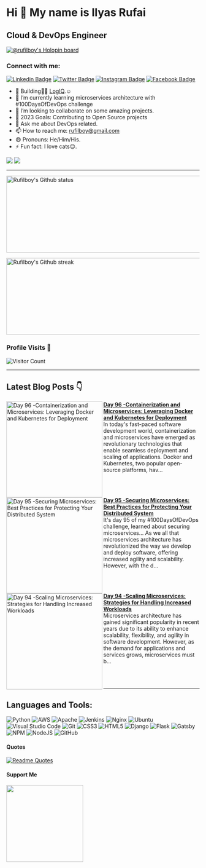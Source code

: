 Hi 👋 My name is Ilyas Rufai
===============================

Cloud & DevOps Engineer
-----------------------------
[![@rufilboy's Holopin board](https://holopin.io/api/user/board?user=rufilboy)](https://holopin.io/@rufilboy)
<!-- ![rufilboy](https://raw.githubusercontent.com/abhisheknaiidu/abhisheknaiidu/master/code.gif) -->

### Connect with me:
[![Linkedin Badge](https://img.shields.io/badge/-Ilyas_Rufai-blue?style=flat&logo=Linkedin&logoColor=white&link=https://www.linkedin.com/in/rufilboy/)](https://www.linkedin.com/in/rufilboy/)
[![Twitter Badge](https://img.shields.io/badge/-@rufilboy-1ca0f1?style=flat&labelColor=1ca0f1&logo=twitter&logoColor=white&link=https://twitter.com/rufilboy)](https://twitter.com/rufilboy)
[![Instagram Badge](https://img.shields.io/badge/-@rufilboy-purple?style=flat&logo=instagram&logoColor=white&link=https://instagram.com/rufilboy/)](https://instagram.com/rufilboy)
[![Facebook Badge](https://img.shields.io/badge/-Ilyas_Rufai-blue?style=flat&logo=facebook&logoColor=white&link=https://facebook.com/ilyas.rufai.5/)](https://facebook.com/rufilboy)

- 🔭 Building🫰🏾 [LogIQ](https://github.com/FreeOps-Tools/LogIQ).☺️
- 🌱 I’m currently learning microservices architecture with #100DaysOfDevOps challenge
- 👯 I’m looking to collaborate on some amazing projects.
- :goal_net: 2023 Goals: Contributing to Open Source projects
- 💬 Ask me about DevOps related.
- 📫 How to reach me: rufilboy@gmail.com
- 😄 Pronouns: He/Him/His.
- ⚡ Fun fact: I love cats:relieved:.


<a href="https://www.twitter.com/rufilboy" target="_blank" rel="noreferrer"><img src="https://img.shields.io/twitter/follow/rufilboy?logo=twitter&style=for-the-badge&color=0891b2&labelColor=1c1917" /></a>
<a href="https://www.github.com/rufilboy" target="_blank" rel="noreferrer"><img
src="https://img.shields.io/github/followers/rufilboy?logo=github&style=for-the-badge&color=0891b2&labelColor=1c1917" /></a>
                  

-----------------------------
<!-- - <a align="right" href="https://app.daily.dev/rufilboy"><img src="https://api.daily.dev/devcards/e4e53764a8fc4591ae7d29e3900cfd5a.png?r=ktb" width="400" alt="Ilyas Rufai's Dev Card"/></a> -->

<!-- -[![ilyas wakatime stats](https://github-readme-stats.vercel.app/api/wakatime?username=rufilboy)](https://github.com/rufilboy/github-readme-stats) -  -->

<!---My Gitub Status--->
<a><img height=200 width=800 align="centre" src="https://github-readme-stats.vercel.app/api?username=rufilboy&theme=synthwave&show_icons=true&count_private=true" alt="Rufilboy's Github status" />

<!---TopLanguages--->
<!-- <img height=170 width=350 align="right" src="https://github-readme-stats.vercel.app/api/top-langs/?username=rufilboy&langs_count=7&layout=compact&theme=dark" alt="Rufilboy's Language stats" /> -->


<!---My Github Streak--->
<img height=200 width=800 align="center" src="https://github-readme-streak-stats.herokuapp.com/?user=rufilboy&theme=highcontrast" alt="Rufilboy's Github streak" />
</a>

<!-- [![Ashutosh's github activity graph](https://activity-graph.herokuapp.com/graph?username=rufilboy&theme=dracula)](https://github.com/ashutosh00710/github-readme-activity-graph) -->

<!-- test -->
<!-- <img height=200 width=200 src="https://github-readme-streak-stats.herokuapp.com/?user=rufilboy&theme=highcontrast" alt="Rufilboy's Github streak" />
</a> -->

### Profile Visits :see_no_evil:
<!-- ![Profile Views](https://visitor-badge.glitch.me/badge?page_id=rufilboy.visitor-badge) -->
![Visitor Count](https://profile-counter.glitch.me/{rufilboy}/count.svg)

-----------------------------------------------------

## Latest Blog Posts 👇
<!-- HASHNODE_BLOG:START -->
<p align="left">
<a href="https://rufilboy.hashnode.dev//day-96-containerization-and-microservices-leveraging-docker-and-kubernetes-for-deployment" title="Day 96 -Containerization and Microservices: Leveraging Docker and Kubernetes for Deployment"><img src="https://cdn.hashnode.com/res/hashnode/image/upload/v1684619854579/b4013da4-7a0f-4c56-8db0-90cfb2728b25.png" alt="Day 96 -Containerization and Microservices: Leveraging Docker and Kubernetes for Deployment" width="250px" align="left" /></a>
<a href="https://rufilboy.hashnode.dev//day-96-containerization-and-microservices-leveraging-docker-and-kubernetes-for-deployment" title="Day 96 -Containerization and Microservices: Leveraging Docker and Kubernetes for Deployment"><strong>Day 96 -Containerization and Microservices: Leveraging Docker and Kubernetes for Deployment</strong></a>
<br/> In today's fast-paced software development world, containerization and microservices have emerged as revolutionary technologies that enable seamless deployment and scaling of applications. Docker and Kubernetes, two popular open-source platforms, hav... </p> <br/> <br/>
<p align="left">
<a href="https://rufilboy.hashnode.dev//day-95-securing-microservices-best-practices-for-protecting-your-distributed-system" title="Day 95 -Securing Microservices: Best Practices for Protecting Your Distributed System"><img src="https://cdn.hashnode.com/res/hashnode/image/upload/v1684529595744/4546e9f2-c7f6-421a-9932-a85e1c6b7ca0.png" alt="Day 95 -Securing Microservices: Best Practices for Protecting Your Distributed System" width="250px" align="left" /></a>
<a href="https://rufilboy.hashnode.dev//day-95-securing-microservices-best-practices-for-protecting-your-distributed-system" title="Day 95 -Securing Microservices: Best Practices for Protecting Your Distributed System"><strong>Day 95 -Securing Microservices: Best Practices for Protecting Your Distributed System</strong></a>
<br/> It's day 95 of my #100DaysOfDevOps challenge, learned about securing microservices...
As we all that microservices architecture has revolutionized the way we develop and deploy software, offering increased agility and scalability. However, with the d... </p> <br/> <br/>
<p align="left">
<a href="https://rufilboy.hashnode.dev//day-94-scaling-microservices-strategies-for-handling-increased-workloads" title="Day 94 -Scaling Microservices: Strategies for Handling Increased Workloads"><img src="https://cdn.hashnode.com/res/hashnode/image/upload/v1684444209467/fa770dd4-13bb-4188-b33a-a079f71ad84c.png" alt="Day 94 -Scaling Microservices: Strategies for Handling Increased Workloads" width="250px" align="left" /></a>
<a href="https://rufilboy.hashnode.dev//day-94-scaling-microservices-strategies-for-handling-increased-workloads" title="Day 94 -Scaling Microservices: Strategies for Handling Increased Workloads"><strong>Day 94 -Scaling Microservices: Strategies for Handling Increased Workloads</strong></a>
<br/> Microservices architecture has gained significant popularity in recent years due to its ability to enhance scalability, flexibility, and agility in software development. However, as the demand for applications and services grows, microservices must b... </p> <br/> <br/>
<!-- HASHNODE_BLOG:END -->

-----------------------------------------------------

## Languages and Tools:

![Python](https://img.shields.io/badge/python-3670A0?style=for-the-badge&logo=python&logoColor=ffdd54)
![AWS](https://img.shields.io/badge/AWS-%23FF9900.svg?style=for-the-badge&logo=amazon-aws&logoColor=white)
![Apache](https://img.shields.io/badge/apache-%23D42029.svg?style=for-the-badge&logo=apache&logoColor=white)
![Jenkins](https://img.shields.io/badge/jenkins-%232C5263.svg?style=for-the-badge&logo=jenkins&logoColor=white)
![Nginx](https://img.shields.io/badge/nginx-%23009639.svg?style=for-the-badge&logo=nginx&logoColor=white)
![Ubuntu](https://img.shields.io/badge/Ubuntu-E95420?style=for-the-badge&logo=ubuntu&logoColor=white)
![Visual Studio Code](https://img.shields.io/badge/Visual%20Studio%20Code-0078d7.svg?style=for-the-badge&logo=visual-studio-code&logoColor=white)          ![Git](https://img.shields.io/badge/git-%23F05033.svg?style=for-the-badge&logo=git&logoColor=white)
![CSS3](https://img.shields.io/badge/css3-%231572B6.svg?style=for-the-badge&logo=css3&logoColor=white)
![HTML5](https://img.shields.io/badge/html5-%23E34F26.svg?style=for-the-badge&logo=html5&logoColor=white)
![Django](https://img.shields.io/badge/django-%23092E20.svg?style=for-the-badge&logo=django&logoColor=white)
![Flask](https://img.shields.io/badge/flask-%23000.svg?style=for-the-badge&logo=flask&logoColor=white)
![Gatsby](https://img.shields.io/badge/Gatsby-%23663399.svg?style=for-the-badge&logo=gatsby&logoColor=white)
![NPM](https://img.shields.io/badge/NPM-%23000000.svg?style=for-the-badge&logo=npm&logoColor=white)
![NodeJS](https://img.shields.io/badge/node.js-6DA55F?style=for-the-badge&logo=node.js&logoColor=white)
![GitHub](https://img.shields.io/badge/github-%23121011.svg?style=for-the-badge&logo=github&logoColor=white)

#### Quotes
[![Readme Quotes](https://quotes-github-readme.vercel.app/api?type=horizontal&theme=dark)](https://github.com/piyushsuthar/github-readme-quotes)

#### Support Me
<a href="https://www.buymeacoffee.com/rufilboy"><img src="https://cdn.buymeacoffee.com/buttons/v2/default-yellow.png" width="200" /></a>
